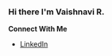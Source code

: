 ### Hi there I'm Vaishnavi R.

**Connect With Me**  
- [LinkedIn](https://www.linkedin.com/in/vaishnavi-r-74bb69245/)
 

